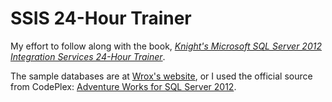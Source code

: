 SSIS 24-Hour Trainer
====================

My effort to follow along with the book, 
[_Knight's Microsoft SQL Server 2012 Integration Services 24-Hour Trainer_][1].

The sample databases are at [Wrox's website][2], or I used the official source 
from CodePlex: [Adventure Works for SQL Server 2012][3].

[1]: http://www.wrox.com/WileyCDA/WroxTitle/Knight-s-Microsoft-SQL-Server-2012-Integration-Services-24-Hour-Trainer.productCd-1118479580.html
[2]: http://www.wrox.com/go/SQLSever2012DataSets
[3]: https://msftdbprodsamples.codeplex.com/releases/view/55330